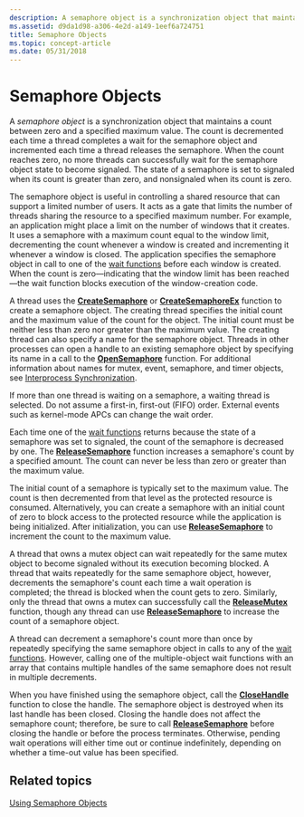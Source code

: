 ```yaml
---
description: A semaphore object is a synchronization object that maintains a count between zero and a specified maximum value.
ms.assetid: d9da1d98-a306-4e2d-a149-1eef6a724751
title: Semaphore Objects
ms.topic: concept-article
ms.date: 05/31/2018
---
```


# Semaphore Objects

A *semaphore object* is a synchronization object that maintains a count between zero and a specified maximum value. The count is decremented each time a thread completes a wait for the semaphore object and incremented each time a thread releases the semaphore. When the count reaches zero, no more threads can successfully wait for the semaphore object state to become signaled. The state of a semaphore is set to signaled when its count is greater than zero, and nonsignaled when its count is zero.

The semaphore object is useful in controlling a shared resource that can support a limited number of users. It acts as a gate that limits the number of threads sharing the resource to a specified maximum number. For example, an application might place a limit on the number of windows that it creates. It uses a semaphore with a maximum count equal to the window limit, decrementing the count whenever a window is created and incrementing it whenever a window is closed. The application specifies the semaphore object in call to one of the [wait functions](wait-functions.md) before each window is created. When the count is zero—indicating that the window limit has been reached—the wait function blocks execution of the window-creation code.

A thread uses the [**CreateSemaphore**](/windows/desktop/api/WinBase/nf-winbase-createsemaphorea) or [**CreateSemaphoreEx**](/windows/desktop/api/WinBase/nf-winbase-createsemaphoreexa) function to create a semaphore object. The creating thread specifies the initial count and the maximum value of the count for the object. The initial count must be neither less than zero nor greater than the maximum value. The creating thread can also specify a name for the semaphore object. Threads in other processes can open a handle to an existing semaphore object by specifying its name in a call to the [**OpenSemaphore**](/windows/win32/api/synchapi/nf-synchapi-opensemaphorew) function. For additional information about names for mutex, event, semaphore, and timer objects, see [Interprocess Synchronization](interprocess-synchronization.md).

If more than one thread is waiting on a semaphore, a waiting thread is selected. Do not assume a first-in, first-out (FIFO) order. External events such as kernel-mode APCs can change the wait order.

Each time one of the [wait functions](wait-functions.md) returns because the state of a semaphore was set to signaled, the count of the semaphore is decreased by one. The [**ReleaseSemaphore**](/windows/win32/api/synchapi/nf-synchapi-releasesemaphore) function increases a semaphore's count by a specified amount. The count can never be less than zero or greater than the maximum value.

The initial count of a semaphore is typically set to the maximum value. The count is then decremented from that level as the protected resource is consumed. Alternatively, you can create a semaphore with an initial count of zero to block access to the protected resource while the application is being initialized. After initialization, you can use [**ReleaseSemaphore**](/windows/win32/api/synchapi/nf-synchapi-releasesemaphore) to increment the count to the maximum value.

A thread that owns a mutex object can wait repeatedly for the same mutex object to become signaled without its execution becoming blocked. A thread that waits repeatedly for the same semaphore object, however, decrements the semaphore's count each time a wait operation is completed; the thread is blocked when the count gets to zero. Similarly, only the thread that owns a mutex can successfully call the [**ReleaseMutex**](/windows/win32/api/synchapi/nf-synchapi-releasemutex) function, though any thread can use [**ReleaseSemaphore**](/windows/win32/api/synchapi/nf-synchapi-releasesemaphore) to increase the count of a semaphore object.

A thread can decrement a semaphore's count more than once by repeatedly specifying the same semaphore object in calls to any of the [wait functions](wait-functions.md). However, calling one of the multiple-object wait functions with an array that contains multiple handles of the same semaphore does not result in multiple decrements.

When you have finished using the semaphore object, call the [**CloseHandle**](/windows/win32/api/handleapi/nf-handleapi-closehandle) function to close the handle. The semaphore object is destroyed when its last handle has been closed. Closing the handle does not affect the semaphore count; therefore, be sure to call [**ReleaseSemaphore**](/windows/win32/api/synchapi/nf-synchapi-releasesemaphore) before closing the handle or before the process terminates. Otherwise, pending wait operations will either time out or continue indefinitely, depending on whether a time-out value has been specified.

## Related topics

<dl> <dt>

[Using Semaphore Objects](using-semaphore-objects.md)
</dt> </dl>

 

 
